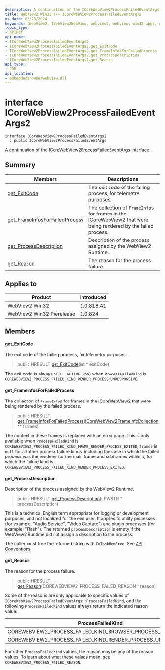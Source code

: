 ```yaml
---
description: A continuation of the ICoreWebView2ProcessFailedEventArgs interface.
title: WebView2 Win32 C++ ICoreWebView2ProcessFailedEventArgs2
ms.date: 02/28/2024
keywords: IWebView2, IWebView2WebView, webview2, webview, win32 apps, win32, edge, ICoreWebView2, ICoreWebView2Controller, browser control, edge html, ICoreWebView2ProcessFailedEventArgs2
topic_type: 
- APIRef
api_name:
- ICoreWebView2ProcessFailedEventArgs2
- ICoreWebView2ProcessFailedEventArgs2.get_ExitCode
- ICoreWebView2ProcessFailedEventArgs2.get_FrameInfosForFailedProcess
- ICoreWebView2ProcessFailedEventArgs2.get_ProcessDescription
- ICoreWebView2ProcessFailedEventArgs2.get_Reason
api_type:
- COM
api_location:
- embeddedbrowserwebview.dll
---
```


# interface ICoreWebView2ProcessFailedEventArgs2

```
interface ICoreWebView2ProcessFailedEventArgs2
  : public ICoreWebView2ProcessFailedEventArgs
```

A continuation of the [ICoreWebView2ProcessFailedEventArgs](icorewebview2processfailedeventargs.md) interface.

## Summary

 Members                        | Descriptions
--------------------------------|---------------------------------------------
[get_ExitCode](#get_exitcode) | The exit code of the failing process, for telemetry purposes.
[get_FrameInfosForFailedProcess](#get_frameinfosforfailedprocess) | The collection of `FrameInfo`s for frames in the [ICoreWebView2](icorewebview2.md) that were being rendered by the failed process.
[get_ProcessDescription](#get_processdescription) | Description of the process assigned by the WebView2 Runtime.
[get_Reason](#get_reason) | The reason for the process failure.

## Applies to

Product                         | Introduced
--------------------------------|---------------------------------------------
WebView2 Win32            |    1.0.818.41
WebView2 Win32 Prerelease |    1.0.824

## Members

#### get_ExitCode

The exit code of the failing process, for telemetry purposes.

> public HRESULT [get_ExitCode](#get_exitcode)(int * exitCode)

The exit code is always `STILL_ACTIVE` (`259`) when `ProcessFailedKind` is `COREWEBVIEW2_PROCESS_FAILED_KIND_RENDER_PROCESS_UNRESPONSIVE`.

#### get_FrameInfosForFailedProcess

The collection of `FrameInfo`s for frames in the [ICoreWebView2](icorewebview2.md) that were being rendered by the failed process.

> public HRESULT [get_FrameInfosForFailedProcess](#get_frameinfosforfailedprocess)([ICoreWebView2FrameInfoCollection](icorewebview2frameinfocollection.md) ** frames)

The content in these frames is replaced with an error page. This is only available when `ProcessFailedKind` is `COREWEBVIEW2_PROCESS_FAILED_KIND_FRAME_RENDER_PROCESS_EXITED`; `frames` is `null` for all other process failure kinds, including the case in which the failed process was the renderer for the main frame and subframes within it, for which the failure kind is `COREWEBVIEW2_PROCESS_FAILED_KIND_RENDER_PROCESS_EXITED`.

#### get_ProcessDescription

Description of the process assigned by the WebView2 Runtime.

> public HRESULT [get_ProcessDescription](#get_processdescription)(LPWSTR * processDescription)

This is a technical English term appropriate for logging or development purposes, and not localized for the end user. It applies to utility processes (for example, "Audio Service", "Video Capture") and plugin processes (for example, "Flash"). The returned `processDescription` is empty if the WebView2 Runtime did not assign a description to the process.

The caller must free the returned string with `CoTaskMemFree`. See [API Conventions](/microsoft-edge/webview2/concepts/win32-api-conventions#strings).

#### get_Reason

The reason for the process failure.

> public HRESULT [get_Reason](#get_reason)(COREWEBVIEW2_PROCESS_FAILED_REASON * reason)

Some of the reasons are only applicable to specific values of `ICoreWebView2ProcessFailedEventArgs::ProcessFailedKind`, and the following `ProcessFailedKind` values always return the indicated reason value:

ProcessFailedKind   |Reason
--------- | ---------
COREWEBVIEW2_PROCESS_FAILED_KIND_BROWSER_PROCESS_EXITED   |COREWEBVIEW2_PROCESS_FAILED_REASON_UNEXPECTED
COREWEBVIEW2_PROCESS_FAILED_KIND_RENDER_PROCESS_UNRESPONSIVE   |COREWEBVIEW2_PROCESS_FAILED_REASON_UNRESPONSIVE

For other `ProcessFailedKind` values, the reason may be any of the reason values. To learn about what these values mean, see `COREWEBVIEW2_PROCESS_FAILED_REASON`.

